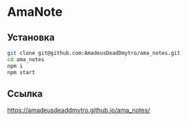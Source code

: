 # AmaNote

## Установка

```bash
git clone git@github.com:AmadeusDeadDmytro/ama_notes.git
cd ama_notes
npm i
npm start
```
## Ссылка

https://amadeusdeaddmytro.github.io/ama_notes/
